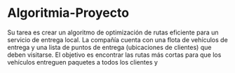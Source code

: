 # Algoritmia-Proyecto
Su tarea es crear un algoritmo de optimización de rutas eficiente para un servicio de entrega local. La compañía cuenta con una flota de vehículos de entrega y una lista de puntos de entrega (ubicaciones de clientes) que deben visitarse. El objetivo es encontrar las rutas más cortas para que los vehículos entreguen paquetes a todos los clientes y
